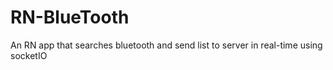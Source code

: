 # RN-BlueTooth
An RN app that searches bluetooth and send list to server in real-time using socketIO
